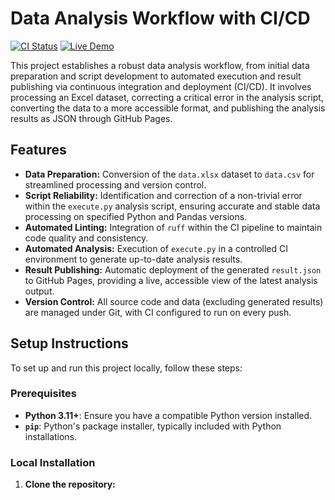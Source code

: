 # Data Analysis Workflow with CI/CD

[![CI Status](https://github.com/Sharmila-Mamani/Analyze/actions/workflows/ci.yml/badge.svg)](https://github.com/Sharmila-Mamani/Analyze/actions/workflows/ci.yml)
[![Live Demo](https://img.shields.io/badge/Live%20Demo-GitHub%20Pages-blue?style=flat-square)](https://Sharmila-Mamani.github.io/Analyze/)

This project establishes a robust data analysis workflow, from initial data preparation and script development to automated execution and result publishing via continuous integration and deployment (CI/CD). It involves processing an Excel dataset, correcting a critical error in the analysis script, converting the data to a more accessible format, and publishing the analysis results as JSON through GitHub Pages.

## Features

*   **Data Preparation:** Conversion of the `data.xlsx` dataset to `data.csv` for streamlined processing and version control.
*   **Script Reliability:** Identification and correction of a non-trivial error within the `execute.py` analysis script, ensuring accurate and stable data processing on specified Python and Pandas versions.
*   **Automated Linting:** Integration of `ruff` within the CI pipeline to maintain code quality and consistency.
*   **Automated Analysis:** Execution of `execute.py` in a controlled CI environment to generate up-to-date analysis results.
*   **Result Publishing:** Automatic deployment of the generated `result.json` to GitHub Pages, providing a live, accessible view of the latest analysis output.
*   **Version Control:** All source code and data (excluding generated results) are managed under Git, with CI configured to run on every push.

## Setup Instructions

To set up and run this project locally, follow these steps:

### Prerequisites

*   **Python 3.11+**: Ensure you have a compatible Python version installed.
*   **`pip`**: Python's package installer, typically included with Python installations.

### Local Installation

1.  **Clone the repository:**